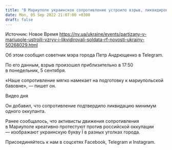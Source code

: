 ```yaml
---
title: "В Мариуполе украинское сопротивление устроило взрыв, ликвидирован минимум один оккупант — советник мэра"
date: Mon, 05 Sep 2022 21:07:00 +0300
draft: false
---
```

Источник: Новое Время https://nv.ua/ukraine/events/partizany-v-mariupole-ustroili-vzryv-i-likvidirovali-soldata-rf-novosti-ukrainy-50268029.html


Об этом сообщил советник мэра города Петр Андрющенко в Telegram.

По его данным, взрыв произошел приблизительно в 17:50 в понедельник, 5 сентября. 

«Наше сопротивление мягко намекает на подготовку к мариупольской бавовне», — пишет он.

 Видео дня   

Он добавил, что сопротивление подтвердило ликвидацию минимум одного оккупанта.

Ранее сообщалось, что активисты движения сопротивления в Мариуполе креативно протестуют против российской оккупации — изображают украинскую букву Ї в разных уголках города.

Присоединяйтесь к нам в соцсетях Facebook, Telegram и Instagram.
